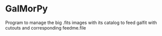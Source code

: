 # GalMorPy
Program to manage the big .fits images with its catalog to feed galfit with cutouts and corresponding feedme.file

